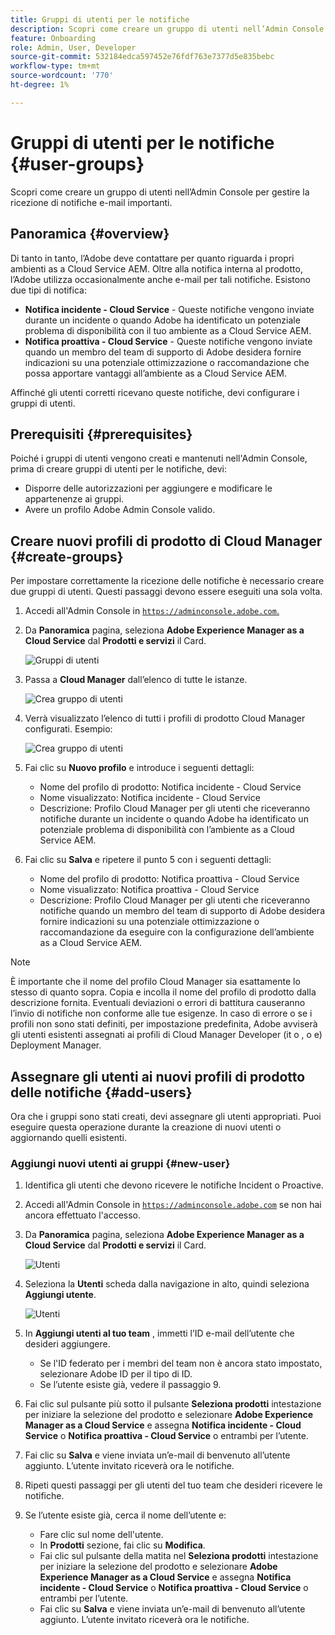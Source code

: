 ```yaml
---
title: Gruppi di utenti per le notifiche
description: Scopri come creare un gruppo di utenti nell’Admin Console per gestire la ricezione di notifiche e-mail importanti.
feature: Onboarding
role: Admin, User, Developer
source-git-commit: 532184edca597452e76fdf763e7377d5e835bebc
workflow-type: tm+mt
source-wordcount: '770'
ht-degree: 1%

---
```



# Gruppi di utenti per le notifiche {#user-groups}

Scopri come creare un gruppo di utenti nell’Admin Console per gestire la ricezione di notifiche e-mail importanti.

## Panoramica {#overview}

Di tanto in tanto, l’Adobe deve contattare per quanto riguarda i propri ambienti as a Cloud Service AEM. Oltre alla notifica interna al prodotto, l’Adobe utilizza occasionalmente anche e-mail per tali notifiche. Esistono due tipi di notifica:

* **Notifica incidente - Cloud Service** - Queste notifiche vengono inviate durante un incidente o quando Adobe ha identificato un potenziale problema di disponibilità con il tuo ambiente as a Cloud Service AEM.
* **Notifica proattiva - Cloud Service** - Queste notifiche vengono inviate quando un membro del team di supporto di Adobe desidera fornire indicazioni su una potenziale ottimizzazione o raccomandazione che possa apportare vantaggi all’ambiente as a Cloud Service AEM.

Affinché gli utenti corretti ricevano queste notifiche, devi configurare i gruppi di utenti.

## Prerequisiti {#prerequisites}

Poiché i gruppi di utenti vengono creati e mantenuti nell&#39;Admin Console, prima di creare gruppi di utenti per le notifiche, devi:

* Disporre delle autorizzazioni per aggiungere e modificare le appartenenze ai gruppi.
* Avere un profilo Adobe Admin Console valido.

## Creare nuovi profili di prodotto di Cloud Manager {#create-groups}

Per impostare correttamente la ricezione delle notifiche è necessario creare due gruppi di utenti. Questi passaggi devono essere eseguiti una sola volta.

1. Accedi all&#39;Admin Console in [`https://adminconsole.adobe.com`.](https://adminconsole.adobe.com)

1. Da **Panoramica** pagina, seleziona **Adobe Experience Manager as a Cloud Service** dal **Prodotti e servizi** il Card.

   ![Gruppi di utenti](assets/products_services.png)

1. Passa a **Cloud Manager** dall’elenco di tutte le istanze.

   ![Crea gruppo di utenti](assets/cloud_manager_instance.png)

1. Verrà visualizzato l’elenco di tutti i profili di prodotto Cloud Manager configurati. Esempio:

   ![Crea gruppo di utenti](assets/cloud_manager_profiles.png)

1. Fai clic su **Nuovo profilo** e introduce i seguenti dettagli:

   * Nome del profilo di prodotto: Notifica incidente - Cloud Service
   * Nome visualizzato: Notifica incidente - Cloud Service
   * Descrizione: Profilo Cloud Manager per gli utenti che riceveranno notifiche durante un incidente o quando Adobe ha identificato un potenziale problema di disponibilità con l’ambiente as a Cloud Service AEM.

1. Fai clic su **Salva** e ripetere il punto 5 con i seguenti dettagli:

   * Nome del profilo di prodotto: Notifica proattiva - Cloud Service
   * Nome visualizzato: Notifica proattiva - Cloud Service
   * Descrizione: Profilo Cloud Manager per gli utenti che riceveranno notifiche quando un membro del team di supporto di Adobe desidera fornire indicazioni su una potenziale ottimizzazione o raccomandazione da eseguire con la configurazione dell’ambiente as a Cloud Service AEM.

>[!NOTE]
>
>È importante che il nome del profilo Cloud Manager sia esattamente lo stesso di quanto sopra. Copia e incolla il nome del profilo di prodotto dalla descrizione fornita. Eventuali deviazioni o errori di battitura causeranno l’invio di notifiche non conforme alle tue esigenze. In caso di errore o se i profili non sono stati definiti, per impostazione predefinita, Adobe avviserà gli utenti esistenti assegnati ai profili di Cloud Manager Developer (it o , o e) Deployment Manager.

## Assegnare gli utenti ai nuovi profili di prodotto delle notifiche {#add-users}

Ora che i gruppi sono stati creati, devi assegnare gli utenti appropriati. Puoi eseguire questa operazione durante la creazione di nuovi utenti o aggiornando quelli esistenti.

### Aggiungi nuovi utenti ai gruppi {#new-user}

1. Identifica gli utenti che devono ricevere le notifiche Incident o Proactive.

1. Accedi all&#39;Admin Console in [`https://adminconsole.adobe.com`](https://adminconsole.adobe.com) se non hai ancora effettuato l&#39;accesso.

1. Da **Panoramica** pagina, seleziona **Adobe Experience Manager as a Cloud Service** dal **Prodotti e servizi** il Card.

   ![Utenti](assets/product_services.png)

1. Seleziona la **Utenti** scheda dalla navigazione in alto, quindi seleziona **Aggiungi utente**.

   ![Utenti](assets/cloud_manager_add_user.png)

1. In **Aggiungi utenti al tuo team** , immetti l’ID e-mail dell’utente che desideri aggiungere.

   * Se l&#39;ID federato per i membri del team non è ancora stato impostato, selezionare Adobe ID per il tipo di ID.
   * Se l’utente esiste già, vedere il passaggio 9.

1. Fai clic sul pulsante più sotto il pulsante **Seleziona prodotti** intestazione per iniziare la selezione del prodotto e selezionare **Adobe Experience Manager as a Cloud Service** e assegna **Notifica incidente - Cloud Service** o **Notifica proattiva - Cloud Service** o entrambi per l’utente.

1. Fai clic su **Salva** e viene inviata un’e-mail di benvenuto all’utente aggiunto. L’utente invitato riceverà ora le notifiche.

1. Ripeti questi passaggi per gli utenti del tuo team che desideri ricevere le notifiche.

1. Se l’utente esiste già, cerca il nome dell’utente e:

   * Fare clic sul nome dell&#39;utente.
   * In **Prodotti** sezione, fai clic su **Modifica**.
   * Fai clic sul pulsante della matita nel **Seleziona prodotti** intestazione per iniziare la selezione del prodotto e selezionare **Adobe Experience Manager as a Cloud Service** e assegna **Notifica incidente - Cloud Service** o **Notifica proattiva - Cloud Service** o entrambi per l’utente.
   * Fai clic su **Salva** e viene inviata un’e-mail di benvenuto all’utente aggiunto. L’utente invitato riceverà ora le notifiche.
